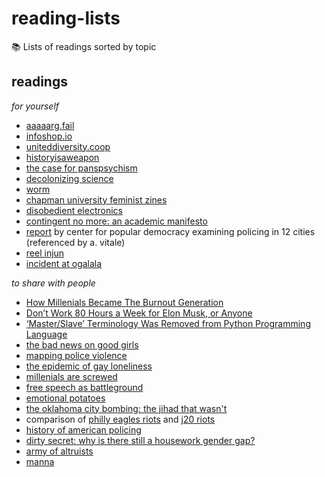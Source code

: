 # reading-lists
📚 Lists of readings sorted by topic

## readings
*for yourself*
  * [aaaaarg.fail](http://aaaaarg.fail/collection/list)
  * [infoshop.io](http://infoshop.io/)
  * [uniteddiversity.coop](http://library.uniteddiversity.coop/)
  * [historyisaweapon](http://historyisaweapon.com/)
  * [the case for panspsychism](https://philosophynow.org/issues/121/The_Case_For_Panpsychism)
  * [decolonizing science](https://medium.com/@chanda/decolonising-science-reading-list-339fb773d51f#.x0dvzakgw)
  * [worm](https://parahumans.wordpress.com/)
  * [chapman university feminist zines](http://digitalcommons.chapman.edu/feminist_zines/)
  * [disobedient electronics](http://www.disobedientelectronics.com/resources/Hertz-Disobedient-Electronics-Protest-201801081332c.pdf)
  * [contingent no more: an academic manifesto](https://thebaffler.com/the-poverty-of-theory/contingent-no-more)
  * [report](https://populardemocracy.org/news-and-publications/report-examining-12-city-county-budgets-reveals-heavy-spending-policing) by center for popular democracy examining policing in 12 cities (referenced by a. vitale)
  * [reel injun](https://en.wikipedia.org/wiki/Reel_Injun)
  * [incident at ogalala](https://en.wikipedia.org/wiki/Incident_at_Oglala)
  
*to share with people*
  * [How Millenials Became The Burnout Generation](https://www.buzzfeednews.com/article/annehelenpetersen/millennials-burnout-generation-debt-work?fbclid=IwAR3KJ7_yxbjJO7RhRStjtQ1BDv_eUGMjNpqtj3P6tRDIDsRIYvsDd70fGB8)
  * [Don’t Work 80 Hours a Week for Elon Musk, or Anyone](https://www.vice.com/en_us/article/ev3b3p/dont-work-80-hours-a-week-for-elon-musk-or-anyone?utm_source=vicefbus&fbclid=IwAR1hPsfg9qSJDwrbIPC3nxuj-UAMwytVhPaAZ739EoWFzwYHynjG_mDQrTM)
  * [‘Master/Slave’ Terminology Was Removed from Python Programming Language](https://motherboard.vice.com/en_us/article/8x7akv/masterslave-terminology-was-removed-from-python-programming-language?utm_source=mbfb&fbclid=IwAR1Pk5EnM4N9soxSKwbqprs2QGbWMMk0cr9d_7yC5u6-15X3w02w1fjulb0)
  * [the bad news on good girls](https://mobile.nytimes.com/2017/11/24/opinion/sunday/girls-parents-boys-gender.html)
  * [mapping police violence](https://mappingpoliceviolence.org/)
  * [the epidemic of gay loneliness](http://highline.huffingtonpost.com/articles/en/gay-loneliness/)
  * [millenials are screwed](http://highline.huffingtonpost.com/articles/en/poor-millennials/)
  * [free speech as battleground](https://www.jacobinmag.com/2017/04/free-speech-charles-murray-campus-protest)
  * [emotional potatoes](https://medium.com/@katecom/the-potato-metaphor-for-emotional-labor-4d2d369d33d7)
  * [the oklahoma city bombing: the jihad that wasn't](https://fair.org/extra/the-oklahoma-city-bombing/)
  * comparison of [philly eagles riots](https://www.youtube.com/watch?v=U_3DyPEYO54&feature=youtu.be) and [j20 riots](https://www.youtube.com/watch?v=OHoNGQeYFMI&feature=youtu.be)
  * [history of american policing](http://originalpeople.org/slave-patrols-police/)
  * [dirty secret: why is there still a housework gender gap?](https://www.theguardian.com/inequality/2018/feb/17/dirty-secret-why-housework-gender-gap)
  * [army of altruists](https://theanarchistlibrary.org/library/david-graeber-army-of-altruists)
  * [manna](http://marshallbrain.com/manna1.htm)
